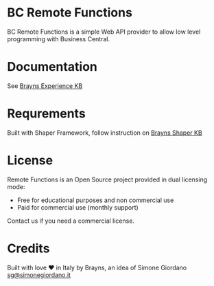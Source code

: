 # BC Remote Functions
BC Remote Functions is a simple Web API provider to allow low level programming 
with Business Central.

# Documentation
See [Brayns Experience KB](https://kb.brayns.it/books/experience/page/remote-functions)

# Requrements
Built with Shaper Framework, follow instruction on [Brayns Shaper KB](https://kb.brayns.it/books/shaper-quick-start)

# License
Remote Functions is an Open Source project provided in dual licensing mode:

 * Free for educational purposes and non commercial use
 * Paid for commercial use (monthly support)

Contact us if you need a commercial license.

# Credits
Built with love :heart: in Italy by Brayns, an idea of Simone Giordano 
[sg@simonegiordano.it](mailto:sg@simonegiordano.it)